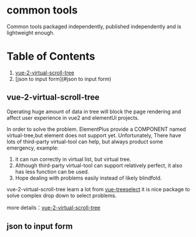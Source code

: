 # common tools

[//]: # (工作以来常用的经验性工具，单独打包、单独发布、足够轻量。)
Common tools packaged independently, published independently and is lightweight enough.

# Table of Contents
1. [vue-2-virtual-scroll-tree](#vue-2-virtual-scroll-tree)
2. [json to input form](#json to input form)

## vue-2-virtual-scroll-tree

[//]: # (在Vue2和ElementUi项目中，如果处理数据量庞大的树形结构，会导致操作卡顿，影响用户体验。)
Operating huge amount of data in tree will block the page rendering and affect user experience in vue2 and elementUi projects.

[//]: # (为了解决这个问题，ElementPlus中提供了virtual tree选项，但element中暂时不支持。不过好在存在着一些第三方虚拟树可供选择，但存在着一些问题：)
[//]: # (1. 对虚拟列表支持的很好，但虚拟树支持存在较多缺陷)
[//]: # (2. 尽管有一些第三方组件可以支持虚拟树，但对虚拟树可支持的操作有限)
[//]: # (3. 希望面对问题的时候，不至于处于抓瞎的情景)
In order to solve the problem. ElementPlus provide a COMPONENT named virtual-tree,but element does not support yet.
Unfortunately, There have lots of third-party virtual-tool can help, but always product some emergency, example:
1. it can run correctly in virtual list, but virtual tree.
2. Although third-party virtual-tool can support relatively perfect, it also has less function can be used.
3. Hope dealing with problems easily instead of likely blindfold.

[//]: # (为此，实现了vue-2-virtual-scroll-tree，其极大的借鉴了[vue-treeselect]&#40;https://vue-treeselect.js.org/&#41;，当然后续也会推出虚拟下拉选择树的——其不支持虚拟树。)
vue-2-virtual-scroll-tree learn a lot from [vue-treeselect](https://vue-treeselect.js.org/)  it is nice package to solve complex drop down to select problems. 

more details：[vue-2-virtual-scroll-tree](./packages/virtual-tree/README.md)

## json to input form


